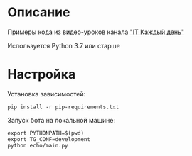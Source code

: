 Описание
========

Примеры кода из видео-уроков канала ["IT Каждый день"](https://www.youtube.com/channel/UCAlRksF5338XmSMbwS3W7eA/)

Используется Python 3.7 или старше


Настройка
=========

Установка зависимостей:

```
pip install -r pip-requirements.txt
```

Запуск бота на локальной машине:

```
export PYTHONPATH=$(pwd)
export TG_CONF=development
python echo/main.py
```
